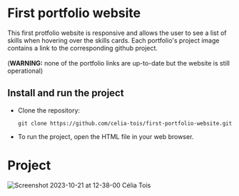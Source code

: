 # First portfolio website

This first protfolio website is responsive and allows the user to see a list of skills when hovering over the skills cards.
Each portfolio's project image contains a link to the corresponding github project.
<br />
<br />
(**WARNING:** none of the portfolio links are up-to-date but the website is still operational)

## Install and run the project
- Clone the repository:
  ```
  git clone https://github.com/celia-tois/first-portfolio-website.git
  ```
- To run the project, open the HTML file in your web browser.

# Project
![Screenshot 2023-10-21 at 12-38-00 Célia Tois](https://github.com/celia-tois/first-portfolio-website/assets/90208365/387bc983-0dc3-4fd2-a255-38d3cca268c6)
